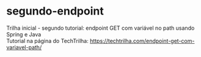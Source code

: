 # segundo-endpoint
Trilha inicial - segundo tutorial: endpoint GET com variável no path usando Spring e Java <br>
Tutorial na página do TechTrilha: https://techtrilha.com/endpoint-get-com-variavel-path/
